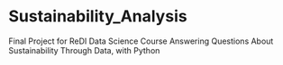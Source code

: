 # Sustainability_Analysis
Final Project for ReDI Data Science Course
Answering Questions About Sustainability Through Data, with Python
